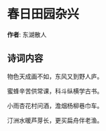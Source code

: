 # 春日田园杂兴

**作者**: 东湖散人

## 诗词内容

物色天成画不如，东风又到野人庐。

蜜蜂辛苦供常课，科斗纵横学古书。

小雨杏花村问酒，澹烟杨柳巷巾车。

汀洲水暖芦芽长，更买扁舟伴老渔。

